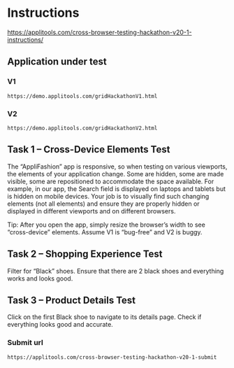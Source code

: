 # Instructions

https://applitools.com/cross-browser-testing-hackathon-v20-1-instructions/

## Application under test

### V1

`https://demo.applitools.com/gridHackathonV1.html`

### V2

`https://demo.applitools.com/gridHackathonV2.html`

## Task 1 – Cross-Device Elements Test

The “AppliFashion” app is responsive, so when testing on various viewports, the elements of your application change. Some are hidden, some are made visible, some are repositioned to accommodate the space available. For example, in our app, the Search field is displayed on laptops and tablets but is hidden on mobile devices. Your job is to visually find such changing elements (not all elements) and ensure they are properly hidden or displayed in different viewports and on different browsers.

Tip: After you open the app, simply resize the browser’s width to see “cross-device” elements. Assume V1 is “bug-free” and V2 is buggy.

## Task 2 – Shopping Experience Test

Filter for “Black” shoes. Ensure that there are 2 black shoes and everything works and looks good.

## Task 3 – Product Details Test

Click on the first Black shoe to navigate to its details page. Check if everything looks good and accurate.

### Submit url

`https://applitools.com/cross-browser-testing-hackathon-v20-1-submit`

